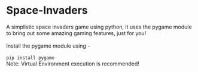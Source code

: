 # Space-Invaders
A simplistic space invaders game using python, it uses the pygame module to bring out some amazing gaming features, just for you!</br></br>
Install the pygame module using -</br></br>
`pip install pygame`</br>
Note: Virtual Environment execution is recommended!
